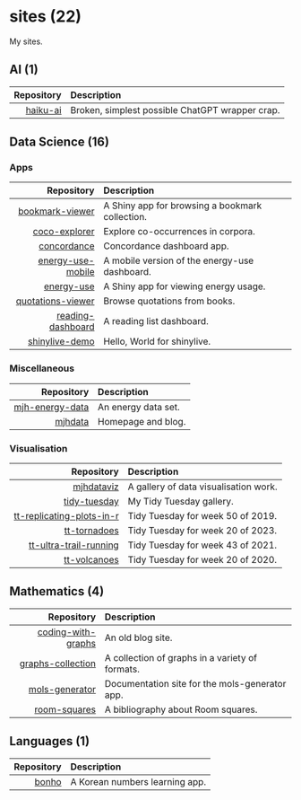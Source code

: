 # sites (22)

My sites.

## AI (1)

| Repository                                           | Description                                              |
| ---------------------------------------------------: | :------------------------------------------------------- |
| [haiku-ai](https://fossil-harvest-mambo.glitch.me/)  | Broken, simplest possible ChatGPT wrapper crap.          |

## Data Science (16)

### Apps

| Repository                                                              | Description                                                               |
| ----------------------------------------------------------------------: | :------------------------------------------------------------------------ |
| [bookmark-viewer](https://mhenderson.shinyapps.io/bookmark-viewer/)     | A Shiny app for browsing a bookmark collection.                           |
| [coco-explorer](https://mhenderson.shinyapps.io/coco-explorer/)         | Explore co-occurrences in corpora.                                        |
| [concordance](https://mhenderson.shinyapps.io/concordance/)             | Concordance dashboard app.                                                |
| [energy-use-mobile](https://mhenderson.shinyapps.io/energy-use-mobile/) | A mobile version of the energy-use dashboard.                             |
| [energy-use](https://mhenderson.shinyapps.io/energy-use/)               | A Shiny app for viewing energy usage.                                     |
| [quotations-viewer](https://mhenderson.shinyapps.io/quotations-viewer/) | Browse quotations from books.                                             |
| [reading-dashboard](http://rpubs.com/mhenderson/reading-dashboard)      | A reading list dashboard.                                                 |
| [shinylive-demo](https://mhenderson.github.io/shinylive-demo/)          | Hello, World for shinylive.                                               |

### Miscellaneous

| Repository                                                              | Description                                                               |
| ----------------------------------------------------------------------: | :------------------------------------------------------------------------ |
| [mjh-energy-data](https://mjh-energy-data.netlify.app/)                 | An energy data set.                                                       |
| [mjhdata](https://mjhdata.netlify.app/)                                 | Homepage and blog.                                                        |

### Visualisation

| Repository                                                                            | Description                              |
| ------------------------------------------------------------------------------------: | :--------------------------------------- |
| [mjhdataviz](https://mjhdataviz.netlify.app/)                                         | A gallery of data visualisation work.    |
| [tidy-tuesday](https://mhenderson.github.io/tidy-tuesday/)                            | My Tidy Tuesday gallery.                 |
| [tt-replicating-plots-in-r](https://mhenderson.github.io/tt-replicating-plots-in-r/)  | Tidy Tuesday for week 50 of 2019.        |
| [tt-tornadoes](https://mhenderson.github.io/tt-tornadoes/)                            | Tidy Tuesday for week 20 of 2023.        |
| [tt-ultra-trail-running](https://mhenderson.github.io/tt-ultra-trail-running/)        | Tidy Tuesday for week 43 of 2021.        |
| [tt-volcanoes](https://mhenderson.github.io/tt-volcanoes/)                            | Tidy Tuesday for week 20 of 2020.        |

## Mathematics (4)

| Repository                                                              | Description                                            |
| ----------------------------------------------------------------------: | :----------------------------------------------------- |
| [coding-with-graphs](https://coding-with-graphs.netlify.app/)           | An old blog site.                                      |
| [graphs-collection](http://mhenderson.github.io/graphs-collection/)     | A collection of graphs in a variety of formats.        |
| [mols-generator](https://mols-generator.netlify.app/)                   | Documentation site for the mols-generator app.         |
| [room-squares](https://room-squares.netlify.app/)                       | A bibliography about Room squares.                     |
 
## Languages (1)

| Repository                                           | Description                                              |
| ---------------------------------------------------: | :------------------------------------------------------- |
| [bonho](https://bonho.netlify.app/)                  | A Korean numbers learning app.                           |

